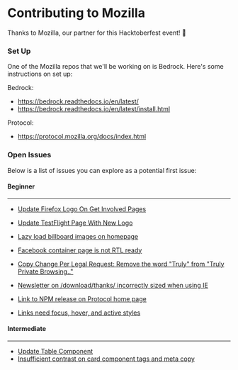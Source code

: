 # Contributing to Mozilla

Thanks to Mozilla, our partner for this Hacktoberfest event! 🦊

### Set Up

One of the Mozilla repos that we'll be working on is Bedrock. Here's some instructions on set up:

Bedrock:
- https://bedrock.readthedocs.io/en/latest/
- https://bedrock.readthedocs.io/en/latest/install.html

Protocol:
- https://protocol.mozilla.org/docs/index.html

### Open Issues

Below is a list of issues you can explore as a potential first issue:

#### Beginner
___
- [Update Firefox Logo On Get Involved Pages](https://github.com/mozilla/bedrock/issues/5702)

- [Update TestFlight Page With New Logo](https://github.com/mozilla/bedrock/issues/5701)

- [Lazy load billboard images on homepage](https://github.com/mozilla/bedrock/issues/6283)

- [Facebook container page is not RTL ready](https://github.com/mozilla/bedrock/issues/5766)

- [Copy Change Per Legal Request: Remove the word "Truly" from "Truly Private Browsing.."](https://github.com/mozilla/bedrock/issues/6299)

- [Newsletter on /download/thanks/ incorrectly sized when using IE](https://github.com/mozilla/bedrock/issues/6031)

- [Link to NPM release on Protocol home page](https://github.com/mozilla/protocol/issues/230)

- [Links need focus, hover, and active styles](https://github.com/mozilla/irlpodcast/issues/128)

#### Intermediate
___
- [Update Table Component](https://github.com/mozilla/protocol/issues/186)
- [Insufficient contrast on card component tags and meta copy](https://github.com/mozilla/protocol/issues/165)
